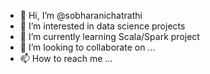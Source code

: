 - 👋 Hi, I’m @sobharanichatrathi
- 👀 I’m interested in data science projects
- 🌱 I’m currently learning 
Scala/Spark project 
- 💞️ I’m looking to collaborate on ...
- 📫 How to reach me ...

<!---
sobharanichatrathi/sobharanichatrathi is a ✨ special ✨ repository because its `README.md` (this file) appears on your GitHub profile.
You can click the Preview link to take a look at your changes.
--->
